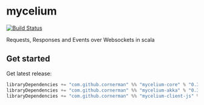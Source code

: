 # mycelium
[![Build Status](https://travis-ci.org/cornerman/mycelium.svg?branch=master)](https://travis-ci.org/cornerman/mycelium)

Requests, Responses and Events over Websockets in scala

## Get started

Get latest release:
```scala
libraryDependencies += "com.github.cornerman" %% "mycelium-core" % "0.3.0" // core data types
libraryDependencies += "com.github.cornerman" %% "mycelium-akka" % "0.3.0" // akka-based jvm client and server implementation
libraryDependencies += "com.github.cornerman" %% "mycelium-client-js" % "0.3.0" // scalajs client implementation
```
